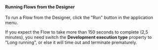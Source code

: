 
#### Running Flows from the Designer

To run a Flow from the Designer, click the "Run" button in the application menu. 

If you expect the Flow to take more than 150 seconds to complete (2,5 minutes), you need switch the **Development execution type** property to "Long running", or else it will time out and terminate prematurely.   
